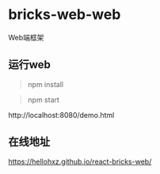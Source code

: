 # bricks-web-web

Web端框架

## 运行web

> npm install

> npm start

http://localhost:8080/demo.html




## 在线地址

https://hellohxz.github.io/react-bricks-web/




